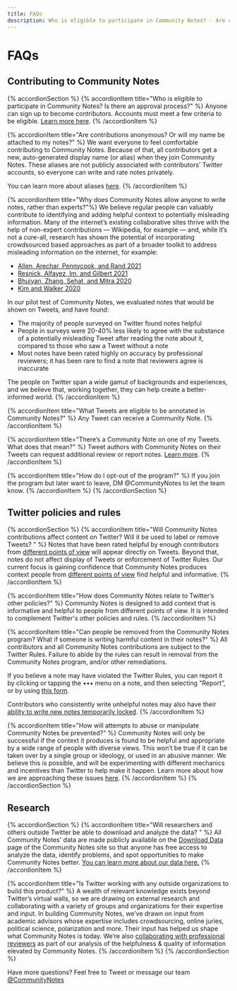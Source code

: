 ```yaml
---
title: FAQs
description: Who is eligible to participate in Community Notes? · Are contributions anonymous?
---
```

# FAQs
## Contributing to Community Notes

{% accordionSection %}
{% accordionItem title="Who is eligible to participate in Community Notes? Is there an approval process?" %}
Anyone can sign up to become contributors. Accounts must meet a few criteria to be eligible. [Learn more here](../contributing/signing-up).
{% /accordionItem %}

{% accordionItem title="Are contributions anonymous? Or will my name be attached to my notes?" %}
We want everyone to feel comfortable contributing to Community Notes. Because of that, all contributors get a new, auto-generated display name (or alias) when they join Community Notes. These aliases are not publicly associated with contributors’ Twitter accounts, so everyone can write and rate notes privately.

You can learn more about aliases [here](../contributing/aliases).
{% /accordionItem %}

{% accordionItem title="Why does Community Notes allow anyone to write notes, rather than experts?"%}
We believe regular people can valuably contribute to identifying and adding helpful context to potentially misleading information. Many of the internet’s existing collaborative sites thrive with the help of non-expert contributions — Wikipedia, for example — and, while it’s not a cure-all, research has shown the potential of incorporating crowdsourced based approaches as part of a broader toolkit to address misleading information on the internet, for example:

- [Allen, Arechar, Pennycook, and Rand 2021](https://www.science.org/doi/10.1126/sciadv.abf4393)
- [Resnick, Alfayez, Im, and Gilbert 2021](https://arxiv.org/abs/2108.07898)
- [Bhuiyan, Zhang, Sehat, and Mitra 2020](https://arxiv.org/pdf/2008.09533.pdf)
- [Kim and Walker 2020](https://misinforeview.hks.harvard.edu/article/leveraging-volunteer-fact-checking-to-identify-misinformation-about-covid-19-in-social-media/)

In our pilot test of Community Notes, we evaluated notes that would be shown on Tweets, and have found:

- The majority of people surveyed on Twitter found notes helpful
- People in surveys were 20-40% less likely to agree with the substance of a potentially misleading Tweet after reading the note about it, compared to those who saw a Tweet without a note
- Most notes have been rated highly on accuracy by professional reviewers; it has been rare to find a note that reviewers agree is inaccurate

The people on Twitter span a wide gamut of backgrounds and experiences, and we believe that, working together, they can help create a better-informed world.
{% /accordionItem %}

{% accordionItem title="What Tweets are eligible to be annotated in Community Notes?" %}
Any Tweet can receive a Community Note.
{% /accordionItem %}

{% accordionItem title="There’s a Community Note on one of my Tweets. What does that mean?" %}
Tweet authors with Community Notes on their Tweets can request additional review or report notes. [Learn more](../contributing/additional-review).
{% /accordionItem %}

{% accordionItem title="How do I opt-out of the program?" %}
If you join the program but later want to leave, DM @CommunityNotes to let the team know.
{% /accordionItem %}
{% /accordionSection %}

## Twitter policies and rules

{% accordionSection %}
{% accordionItem title="Will Community Notes contributions affect content on Twitter? Will it be used to label or remove Tweets? " %}
Notes that have been rated helpful by enough contributors from [different points of view](../contributing/diversity-of-perspectives) will appear directly on Tweets. Beyond that, notes do not affect display of Tweets or enforcement of Twitter Rules. Our current focus is gaining confidence that Community Notes produces context people from [different points of view](../contributing/diversity-of-perspectives) find helpful and informative.
{% /accordionItem %}

{% accordionItem title="How does Community Notes relate to Twitter’s other policies?" %}
Community Notes is designed to add context that is informative and helpful to people from different points of view. It is intended to complement Twitter's other policies and rules.
{% /accordionItem %}

{% accordionItem title="Can people be removed from the Community Notes program? What if someone is writing harmful content in their notes?" %}
All contributors and all Community Notes contributions are subject to the Twitter Rules. Failure to abide by the rules can result in removal from the Community Notes program, and/or other remediations.

If you believe a note may have violated the Twitter Rules, you can report it by clicking or tapping the ••• menu on a note, and then selecting "Report”, or by using [this form](https://help.twitter.com/en/forms/community-note).

Contributors who consistently write unhelpful notes may also have their [ability to write new notes temporarily locked](../contributing/writing-ability).
{% /accordionItem %}

{% accordionItem title="How will attempts to abuse or manipulate Community Notes be prevented?" %}
Community Notes will only be successful if the context it produces is found to be helpful and appropriate by a wide range of people with diverse views. This won’t be true if it can be taken over by a single group or ideology, or used in an abusive manner. We believe this is possible, and will be experimenting with different mechanics and incentives than Twitter to help make it happen. Learn more about how we are approaching these issues [here](./challenges).
{% /accordionItem %}
{% /accordionSection %}

## Research

{% accordionSection %}
{% accordionItem title="Will researchers and others outside Twitter be able to download and analyze the data? " %}
All Community Notes' data are made publicly available on the [Download Data](https://twitter.com/i/communitynotes/download-data) page of the Community Notes site so that anyone has free access to analyze the data, identify problems, and spot opportunities to make Community Notes better. [You can learn more about our data here.](../under-the-hood/download-data)
{% /accordionItem %}

{% accordionItem title="Is Twitter working with any outside organizations to build this product?" %}
A wealth of relevant knowledge exists beyond Twitter’s virtual walls, so we are drawing on external research and collaborating with a variety of groups and organizations for their expertise and input. In building Community Notes, we’ve drawn on input from academic advisors whose expertise includes crowdsourcing, online juries, political science, polarization and more. Their input has helped us shape what Community Notes is today. We’re also [collaborating with professional reviewers](https://twitter.com/communitynotes/status/1422293696041603081) as part of our analysis of the helpfulness & quality of information elevated by Community Notes.
{% /accordionItem %}
{% /accordionSection %}

Have more questions? Feel free to Tweet or message our team [@CommunityNotes](https://twitter.com/communitynotes)
